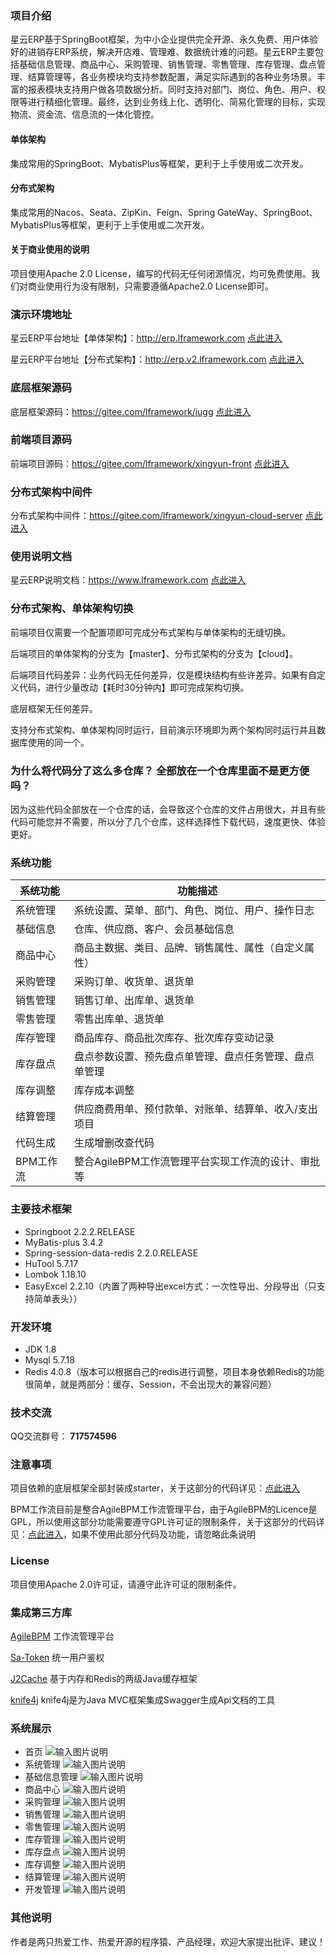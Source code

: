### 项目介绍

星云ERP基于SpringBoot框架，为中小企业提供完全开源、永久免费、用户体验好的进销存ERP系统，解决开店难、管理难、数据统计难的问题。星云ERP主要包括基础信息管理、商品中心、采购管理、销售管理、零售管理、库存管理、盘点管理、结算管理等，各业务模块均支持参数配置，满足实际遇到的各种业务场景。丰富的报表模块支持用户做各项数据分析。同时支持对部门、岗位、角色、用户、权限等进行精细化管理。最终，达到业务线上化、透明化、简易化管理的目标，实现物流、资金流、信息流的一体化管控。

#### 单体架构

集成常用的SpringBoot、MybatisPlus等框架，更利于上手使用或二次开发。

#### 分布式架构

集成常用的Nacos、Seata、ZipKin、Feign、Spring GateWay、SpringBoot、MybatisPlus等框架，更利于上手使用或二次开发。

#### 关于商业使用的说明

项目使用Apache 2.0 License，编写的代码无任何闭源情况，均可免费使用。我们对商业使用行为没有限制，只需要遵循Apache2.0 License即可。

### 演示环境地址

星云ERP平台地址【单体架构】：http://erp.lframework.com   <a href="http://erp.lframework.com" target="_blank">
点此进入</a>

星云ERP平台地址【分布式架构】：http://erp.v2.lframework.com   <a href="http://erp.v2.lframework.com" target="_blank">
点此进入</a>

### 底层框架源码

底层框架源码：https://gitee.com/lframework/jugg   <a href="https://gitee.com/lframework/jugg" target="_blank">
点此进入</a>

### 前端项目源码

前端项目源码：https://gitee.com/lframework/xingyun-front   <a href="https://gitee.com/lframework/xingyun-front" target="_blank">
点此进入</a>

### 分布式架构中间件

分布式架构中间件：https://gitee.com/lframework/xingyun-cloud-server   <a href="https://gitee.com/lframework/xingyun-cloud-server" target="_blank">
点此进入</a>

### 使用说明文档

星云ERP说明文档：https://www.lframework.com   <a href="https://www.lframework.com" target="_blank">点此进入</a>

### 分布式架构、单体架构切换

前端项目仅需要一个配置项即可完成分布式架构与单体架构的无缝切换。

后端项目的单体架构的分支为【master】、分布式架构的分支为【cloud】。

后端项目代码差异：业务代码无任何差异，仅是模块结构有些许差异。如果有自定义代码，进行少量改动【耗时30分钟内】即可完成架构切换。

底层框架无任何差异。

支持分布式架构、单体架构同时运行，目前演示环境即为两个架构同时运行并且数据库使用的同一个。

### 为什么将代码分了这么多仓库？ 全部放在一个仓库里面不是更方便吗？

因为这些代码全部放在一个仓库的话，会导致这个仓库的文件占用很大，并且有些代码可能您并不需要，所以分了几个仓库，这样选择性下载代码，速度更快、体验更好。

### 系统功能

| 系统功能   | 功能描述                          |
|--------|-------------------------------|
| 系统管理   | 系统设置、菜单、部门、角色、岗位、用户、操作日志      |
| 基础信息   | 仓库、供应商、客户、会员基础信息              |
| 商品中心   | 商品主数据、类目、品牌、销售属性、属性（自定义属性）    |
| 采购管理   | 采购订单、收货单、退货单                  |
| 销售管理   | 销售订单、出库单、退货单                  |
| 零售管理   | 零售出库单、退货单                     |
| 库存管理   | 商品库存、商品批次库存、批次库存变动记录          |
| 库存盘点   | 盘点参数设置、预先盘点单管理、盘点任务管理、盘点单管理   |
| 库存调整   | 库存成本调整                        |
| 结算管理   | 供应商费用单、预付款单、对账单、结算单、收入/支出项目   |
| 代码生成   | 生成增删改查代码                      |
| BPM工作流 | 整合AgileBPM工作流管理平台实现工作流的设计、审批等 |

### 主要技术框架

* Springboot 2.2.2.RELEASE
* MyBatis-plus 3.4.2
* Spring-session-data-redis 2.2.0.RELEASE
* HuTool 5.7.17
* Lombok 1.18.10
* EasyExcel 2.2.10（内置了两种导出excel方式：一次性导出、分段导出（只支持简单表头））

### 开发环境

* JDK 1.8
* Mysql 5.7.18
* Redis 4.0.8（版本可以根据自己的redis进行调整，项目本身依赖Redis的功能很简单，就是两部分：缓存、Session，不会出现大的兼容问题）

### 技术交流

QQ交流群号： **717574596**

### 注意事项

项目依赖的底层框架全部封装成starter，关于这部分的代码详见：<a href="https://gitee.com/lframework/jugg" target="_blank">点此进入</a>

BPM工作流目前是整合AgileBPM工作流管理平台，由于AgileBPM的Licence是GPL，所以使用这部分功能需要遵守GPL许可证的限制条件，关于这部分的代码详见：<a href="https://gitee.com/lframework/xingyun-bpm" target="_blank">点此进入</a>，如果不使用此部分代码及功能，请忽略此条说明

### License

项目使用Apache 2.0许可证，请遵守此许可证的限制条件。

### 集成第三方库

<a href="https://gitee.com/agile-bpm/agile-bpm-basic" target="_blank">AgileBPM</a> 工作流管理平台

<a href="https://gitee.com/dromara/sa-token" target="_blank">Sa-Token</a> 统一用户鉴权

<a href="https://gitee.com/ld/J2Cache" target="_blank">J2Cache</a> 基于内存和Redis的两级Java缓存框架

<a href="https://gitee.com/xiaoym/knife4j" target="_blank">knife4j</a> knife4j是为Java MVC框架集成Swagger生成Api文档的工具

### 系统展示

* 首页
  ![输入图片说明](screenshots/1.jpg)
* 系统管理
  ![输入图片说明](screenshots/2.jpg)
* 基础信息管理
  ![输入图片说明](screenshots/3.jpg)
* 商品中心
  ![输入图片说明](screenshots/4.jpg)
* 采购管理
  ![输入图片说明](screenshots/5.jpg)
* 销售管理
  ![输入图片说明](screenshots/6.jpg)
* 零售管理
  ![输入图片说明](screenshots/7.jpg)
* 库存管理
  ![输入图片说明](screenshots/8.jpg)
* 库存盘点
  ![输入图片说明](screenshots/9.jpg)
* 库存调整
  ![输入图片说明](screenshots/10.jpg)
* 结算管理
  ![输入图片说明](screenshots/11.jpg)
* 开发管理
  ![输入图片说明](screenshots/12.jpg)

### 其他说明
作者是两只热爱工作、热爱开源的程序猿、产品经理，欢迎大家提出批评、建议！